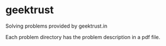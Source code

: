 # geektrust
Solving problems provided by geektrust.in

Each problem directory has the problem description in a pdf file.
